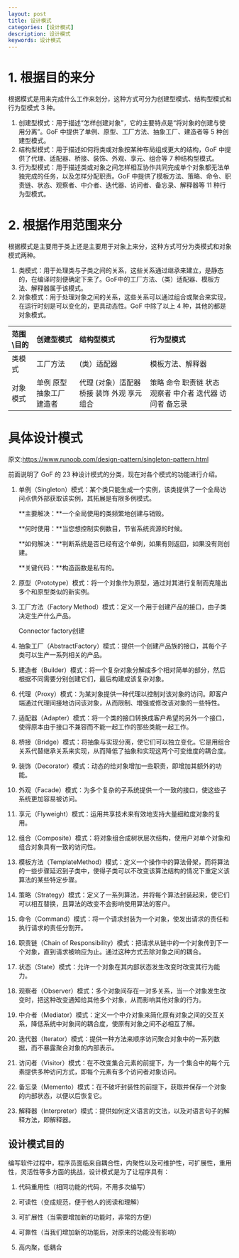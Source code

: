 ```yaml
---
layout: post
title: 设计模式
categories: [设计模式]
description: 设计模式
keywords: 设计模式
---
```


# 1. 根据目的来分

根据模式是用来完成什么工作来划分，这种方式可分为创建型模式、结构型模式和行为型模式 3 种。

1. 创建型模式：用于描述“怎样创建对象”，它的主要特点是“将对象的创建与使用分离”。GoF 中提供了单例、原型、工厂方法、抽象工厂、建造者等 5 种创建型模式。
2. 结构型模式：用于描述如何将类或对象按某种布局组成更大的结构，GoF 中提供了代理、适配器、桥接、装饰、外观、享元、组合等 7 种结构型模式。
3. 行为型模式：用于描述类或对象之间怎样相互协作共同完成单个对象都无法单独完成的任务，以及怎样分配职责。GoF 中提供了模板方法、策略、命令、职责链、状态、观察者、中介者、迭代器、访问者、备忘录、解释器等 11 种行为型模式。

# 2. 根据作用范围来分

根据模式是主要用于类上还是主要用于对象上来分，这种方式可分为类模式和对象模式两种。

1. 类模式：用于处理类与子类之间的关系，这些关系通过继承来建立，是静态的，在编译时刻便确定下来了。GoF中的工厂方法、（类）适配器、模板方法、解释器属于该模式。
2. 对象模式：用于处理对象之间的关系，这些关系可以通过组合或聚合来实现，在运行时刻是可以变化的，更具动态性。GoF 中除了以上 4 种，其他的都是对象模式。



 

| 范围\目的 | 创建型模式                | 结构型模式                                  | 行为型模式                                               |
| :-------- | :------------------------ | :------------------------------------------ | :------------------------------------------------------- |
| 类模式    | 工厂方法                  | (类）适配器                                 | 模板方法、解释器                                         |
| 对象模式  | 单例 原型 抽象工厂 建造者 | 代理 (对象）适配器 桥接 装饰 外观 享元 组合 | 策略 命令 职责链 状态 观察者 中介者 迭代器 访问者 备忘录 |

# 具体设计模式

原文:https://www.runoob.com/design-pattern/singleton-pattern.html

前面说明了 GoF 的 23 种设计模式的分类，现在对各个模式的功能进行介绍。

1. 单例（Singleton）模式：某个类只能生成一个实例，该类提供了一个全局访问点供外部获取该实例，其拓展是有限多例模式。

   **主要解决：**一个全局使用的类频繁地创建与销毁。

   **何时使用：**当您想控制实例数目，节省系统资源的时候。

   **如何解决：**判断系统是否已经有这个单例，如果有则返回，如果没有则创建。

   **关键代码：**构造函数是私有的。

2. 原型（Prototype）模式：将一个对象作为原型，通过对其进行复制而克隆出多个和原型类似的新实例。

3. 工厂方法（Factory Method）模式：定义一个用于创建产品的接口，由子类决定生产什么产品。

   Connector factory创建

4. 抽象工厂（AbstractFactory）模式：提供一个创建产品族的接口，其每个子类可以生产一系列相关的产品。

5. 建造者（Builder）模式：将一个复杂对象分解成多个相对简单的部分，然后根据不同需要分别创建它们，最后构建成该复杂对象。

6. 代理（Proxy）模式：为某对象提供一种代理以控制对该对象的访问。即客户端通过代理间接地访问该对象，从而限制、增强或修改该对象的一些特性。

7. 适配器（Adapter）模式：将一个类的接口转换成客户希望的另外一个接口，使得原本由于接口不兼容而不能一起工作的那些类能一起工作。

8. 桥接（Bridge）模式：将抽象与实现分离，使它们可以独立变化。它是用组合关系代替继承关系来实现，从而降低了抽象和实现这两个可变维度的耦合度。

9. 装饰（Decorator）模式：动态的给对象增加一些职责，即增加其额外的功能。

10. 外观（Facade）模式：为多个复杂的子系统提供一个一致的接口，使这些子系统更加容易被访问。

11. 享元（Flyweight）模式：运用共享技术来有效地支持大量细粒度对象的复用。

12. 组合（Composite）模式：将对象组合成树状层次结构，使用户对单个对象和组合对象具有一致的访问性。

13. 模板方法（TemplateMethod）模式：定义一个操作中的算法骨架，而将算法的一些步骤延迟到子类中，使得子类可以不改变该算法结构的情况下重定义该算法的某些特定步骤。

14. 策略（Strategy）模式：定义了一系列算法，并将每个算法封装起来，使它们可以相互替换，且算法的改变不会影响使用算法的客户。

15. 命令（Command）模式：将一个请求封装为一个对象，使发出请求的责任和执行请求的责任分割开。

16. 职责链（Chain of Responsibility）模式：把请求从链中的一个对象传到下一个对象，直到请求被响应为止。通过这种方式去除对象之间的耦合。

17. 状态（State）模式：允许一个对象在其内部状态发生改变时改变其行为能力。

18. 观察者（Observer）模式：多个对象间存在一对多关系，当一个对象发生改变时，把这种改变通知给其他多个对象，从而影响其他对象的行为。

19. 中介者（Mediator）模式：定义一个中介对象来简化原有对象之间的交互关系，降低系统中对象间的耦合度，使原有对象之间不必相互了解。

20. 迭代器（Iterator）模式：提供一种方法来顺序访问聚合对象中的一系列数据，而不暴露聚合对象的内部表示。

21. 访问者（Visitor）模式：在不改变集合元素的前提下，为一个集合中的每个元素提供多种访问方式，即每个元素有多个访问者对象访问。

22. 备忘录（Memento）模式：在不破坏封装性的前提下，获取并保存一个对象的内部状态，以便以后恢复它。

23. 解释器（Interpreter）模式：提供如何定义语言的文法，以及对语言句子的解释方法，即解释器。

## 设计模式目的
编写软件过程中，程序员面临来自耦合性，内聚性以及可维护性，可扩展性，重用性，灵活性等多方面的挑战，设计模式是为了让程序具有：

1. 代码重用性（相同功能的代码，不用多次编写）

2. 可读性（变成规范，便于他人的阅读和理解）

3. 可扩展性（当需要增加新的功能时，非常的方便）

4. 可靠性（当我们增加新的功能后，对原来的功能没有影响）

5. 高内聚，低耦合

